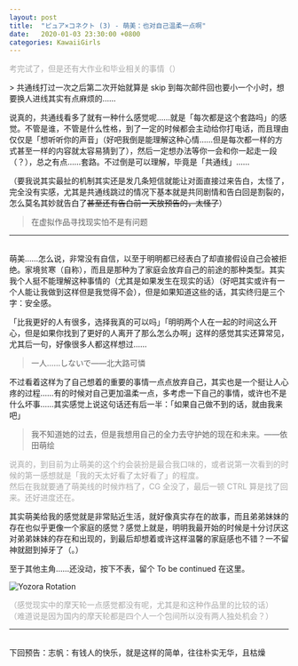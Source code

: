 ```yaml
---
layout: post
title:  "ピュア×コネクト (3) - 萌美：也对自己温柔一点啊"
date:   2020-01-03 23:30:00 +0800
categories: KawaiiGirls
---
```

<p style="color: #AAAAAA">考完试了，但是还有大作业和毕业相关的事情（）</p>
> 共通线打过一次之后第二次开始就算是 skip 到每次邮件回也要小一个小时，想要换人进线其实有点麻烦的……

说真的，共通线看多了就有一种什么感觉呢……就是「每次都是这个套路吗」的感觉。不管是谁，不管是什么性格，到了一定的时候都会主动给你打电话，而且理由仅仅是「想听听你的声音」（好吧我倒是能理解这种心情……但是每次都一样的方式甚至一样的内容就太容易猜到了），然后一定想办法等你一会和你一起走一段（？），总之有点……套路。不过倒是可以理解，毕竟是「共通线」……

（要我说其实最扯的机制其实还是发几条短信就能让对面直接过来告白，太怪了，完全没有实感，尤其是共通线跳过的情况下基本就是共同剧情和告白回是割裂的，怎么莫名其妙就告白了~~甚至还有告白前一天放预告的，太怪了~~）

> 在虚拟作品寻找现实怕不是有问题

---
<br />萌美……怎么说，非常没有自信，以至于明明都已经表白了却直接假设自己会被拒绝。家境贫寒（自称），而且是那种为了家庭会放弃自己的前途的那种类型。其实我个人挺不能理解这种事情的（尤其是如果发生在现实的话）（好吧其实或许有一个人能让我做到这样但是我觉得不会），但是如果知道这些的话，其实终归是三个字：安全感。

「比我更好的人有很多，选择我真的可以吗」「明明两个人在一起的时间这么开心，但是如果你找到了更好的人离开了那么怎么办啊」这样的感觉其实还算常见，尤其后一句，好像很多人都这样想过……

> 一人......しないで——北大路可憐

不过看着这样为了自己想着的重要的事情一点点放弃自己，其实也是一个挺让人心疼的过程……有的时候对自己更加温柔一点，多考虑一下自己的事情，或许也不是什么坏事……其实感觉上说这句话还有后一半：「如果自己做不到的话，就由我来吧」

> 我不知道她的过去，但是我想用自己的全力去守护她的现在和未来。——依田萌绘

<p style="color: #AAAAAA">说真的，到目前为止萌美的这个约会装扮是最合我口味的，或者说第一次看到的时候的第一感想就是「我的天太好看了太好看了」的程度。<br />然后在我就要通了萌美线的时候炸档了，CG 全没了，最后一顿 CTRL 算是找了回来。还好进度还在。</p>
其实萌美给我的感觉就是非常贴近生活，就好像真实存在的故事，而且弟弟妹妹的存在也似乎更像一个家庭的感觉？感觉上就是，明明我最开始的时候是十分讨厌这对弟弟妹妹的存在和出现的，到最后却想着或许这样温馨的家庭感也不错？一不留神就甜到掉牙了（。）

至于其他主角……还没动，按下不表，留个 To be continued 在这里。

![Yozora Rotation](https://i.loli.net/2020/01/03/ZKc63hYdA8t1PSe.png)

<p style="color: #AAAAAA">（感觉现实中的摩天轮一点感觉都没有呢，尤其是和这种作品里的比较的话）<br />（难道说是因为国内的摩天轮都是四个人一个包间所以没有两人独处机会？）</p>

---

<br />下回预告：志帆：有钱人的快乐，就是这样的简单，往往朴实无华，且枯燥